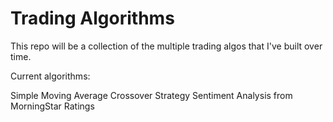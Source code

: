 # Trading Algorithms 

This repo will be a collection of the multiple trading algos that I've built over time.


Current algorithms:

Simple Moving Average Crossover Strategy
Sentiment Analysis from MorningStar Ratings
